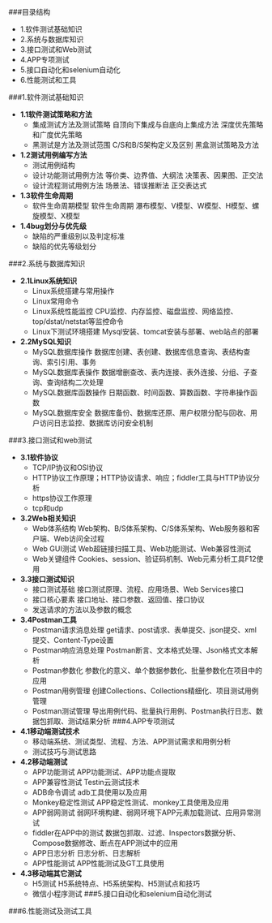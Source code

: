 ###目录结构
- 1.软件测试基础知识
- 2.系统与数据库知识
- 3.接口测试和Web测试
- 4.APP专项测试
- 5.接口自动化和selenium自动化
- 6.性能测试和工具


###1.软件测试基础知识
- **1.1软件测试策略和方法**
    * 集成测试方法及测试策略
        自顶向下集成与自底向上集成方法
        深度优先策略和广度优先策略
    * 黑测试是方法及测试范围
        C/S和B/S架构定义及区别
        黑盒测试策略及方法
- **1.2测试用例编写方法**
    * 测试用例结构
    * 设计功能测试用例方法
        等价类、边界值、大纲法
        决策表、因果图、正交法
    * 设计流程测试用例方法
        场景法、错误推断法
        正交表达式
- **1.3软件生命周期**
    * 软件生命周期模型
        软件生命周期
        瀑布模型、V模型、W模型、H模型、螺旋模型、X模型
- **1.4bug划分与优先级**
    * 缺陷的严重级别以及判定标准
    * 缺陷的优先等级划分

###2.系统与数据库知识
- **2.1Linux系统知识**
    * Linux系统搭建与常用操作
    * Linux常用命令
    * Linux系统性能监控
        CPU监控、内存监控、磁盘监控、网络监控、top/dstat/netstat等监控命令
    * Linux下测试环境搭建
        Mysql安装、tomcat安装与部署、web站点的部署
- **2.2MySQL知识**
    * MySQL数据库操作
        数据库创建、表创建、数据库信息查询、表结构查询、索引引用、事务
    * MySQL数据库表操作
        数据增删查改、表内连接、表外连接、分组、子查询、查询结构二次处理
    * MySQL数据库函数操作
        日期函数、时间函数、算数函数、字符串操作函数
    * MySQL数据库安全
        数据库备份、数据库还原、用户权限分配与回收、用户访问日志监控、数据库访问安全机制

###3.接口测试和web测试
- **3.1软件协议**
    * TCP/IP协议和OSI协议
    * HTTP协议工作原理；HTTP协议请求、响应；fiddler工具与HTTP协议分析
    * https协议工作原理
    * tcp和udp
- **3.2Web相关知识**
    * Web体系结构
        Web架构、B/S体系架构、C/S体系架构、Web服务器和客户端、Web访问全过程
    * Web GUI测试
        Web超链接扫描工具、Web功能测试、Web兼容性测试
    * Web关键组件
        Cookies、session、验证码机制、Web元素分析工具F12使用
- **3.3接口测试知识**
    * 接口测试基础
        接口测试原理、流程、应用场景、Web Services接口
    * 接口核心要素
        接口地址、接口参数、返回值、接口协议
    * 发送请求的方法以及参数的概念
- **3.4Postman工具**
    * Postman请求消息处理
        get请求、post请求、表单提交、json提交、xml提交、Content-Type设置
    * Postman响应消息处理
        Postman断言、文本格式处理、Json格式文本解析
    * Postman参数化
        参数化的意义、单个数据参数化、批量参数化在项目中的应用
    * Postman用例管理
        创建Collections、Collections精细化、项目测试用例管理
    * Postman测试管理
        导出用例代码、批量执行用例、Postman执行日志、数据包抓取、测试结果分析
###4.APP专项测试
- **4.1移动端测试技术**
    * 移动端系统、测试类型、流程、方法、APP测试需求和用例分析
    * 测试技巧与测试思路
- **4.2移动端测试**
    * APP功能测试
        APP功能测试、APP功能点提取
    * APP兼容性测试
        Testin云测试技术
    * ADB命令调试
        adb工具使用以及应用
    * Monkey稳定性测试
        APP稳定性测试、monkey工具使用及应用
    * APP弱网测试
         弱网环境构建、弱网环境下APP元素加载测试、应用异常测试
    * fiddler在APP中的测试
        数据包抓取、过滤、Inspectors数据分析、Compose数据修改、断点在APP测试中的应用
    * APP日志分析
        日志分析、日志解析
    * APP性能测试
        APP性能测试及GT工具使用
- **4.3移动端其它测试**
    * H5测试
        H5系统特点、H5系统架构、H5测试点和技巧
    * 微信小程序测试
###5.接口自动化和selenium自动化测试

###6.性能测试及测试工具
